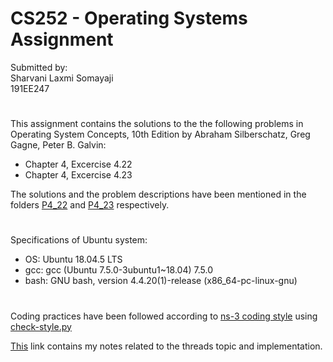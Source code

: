 # CS252 - Operating Systems Assignment
Submitted by: <br>
Sharvani Laxmi Somayaji <br>
191EE247 
#
This assignment contains the solutions to the the following problems in Operating System Concepts, 10th Edition by Abraham Silberschatz, Greg Gagne, Peter B. Galvin:
- Chapter 4, Excercise 4.22
- Chapter 4, Excercise 4.23

The solutions and the problem descriptions have been mentioned in the folders <a href="https://github.com/Sharvani2002/CS252-Assignment/tree/main/P4_22">P4_22</a> and <a href="https://github.com/Sharvani2002/CS252-Assignment/tree/main/P4_23">P4_23</a> respectively.
#
Specifications of Ubuntu system:

- OS: Ubuntu 18.04.5 LTS
- gcc: gcc (Ubuntu 7.5.0-3ubuntu1~18.04) 7.5.0
- bash: GNU bash, version 4.4.20(1)-release (x86_64-pc-linux-gnu)
#


Coding practices have been followed according to <a href="https://www.nsnam.org/develop/contributing-code/coding-style/">ns-3 coding style</a> using <a href="https://code.nsnam.org/ns-3.26/file/af21cf79d193/utils/check-style.py">check-style.py</a>

<a href="https://docs.google.com/document/d/1sjiPWxjO6kNHuu8abBb3OAKYutqJIRi0ams3mujcOrU/edit?usp=sharing">This</a> link contains my notes related to the threads topic and implementation.
